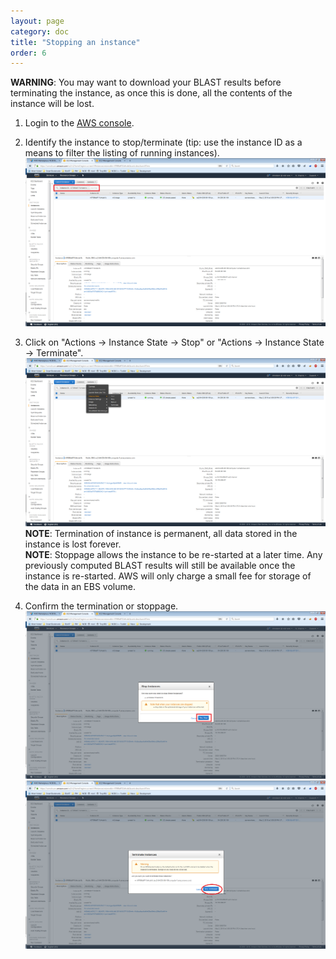 ```yaml
---
layout: page
category: doc
title: "Stopping an instance"
order: 6
---
```


**WARNING**: You may want to download your BLAST results before terminating the instance, as once this is done, all the contents of the instance will be lost.


1. Login to the [AWS console](https://console.aws.amazon.com/ec2).

2. Identify the instance to stop/terminate (tip: use the instance ID as a means to filter the listing of running instances).
![EC2 filter by IID](../images/ec2-filter-by-iid.png "EC2 filter by IID")

3. Click on "Actions -> Instance State -> Stop" or "Actions -> Instance State -> Terminate".
![EC stop terminate](../images/ec2-stop-terminate.png "EC stop terminate")
**NOTE**: Termination of instance is permanent, all data stored in the instance is lost forever.<br>
**NOTE**: Stoppage allows the instance to be re-started at a later time. Any previously computed BLAST results will still be available once the instance is re-started. AWS will only charge a small fee for storage of the data in an EBS volume.

4. Confirm the termination or stoppage.
![EC stop confirm](../images/ec2-stop-confirm.png "EC stop confirm")
![EC termination confirm](../images/ec2-termination-confirm.png "EC termination confirm")
